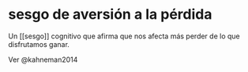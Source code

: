 # sesgo de aversión a la pérdida
Un [[sesgo]] cognitivo que afirma que nos afecta más perder de lo que disfrutamos ganar.

Ver @kahneman2014